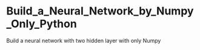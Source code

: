 # Build_a_Neural_Network_by_Numpy_Only_Python
Build a neural network with two hidden layer with only Numpy
